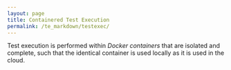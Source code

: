 ```yaml
---
layout: page
title: Containered Test Execution
permalink: /te_markdown/testexec/
---
```


     
Test execution is performed within <em>Docker containers</em> that are isolated and complete,
such that the identical container is used locally as it is used in the cloud.

